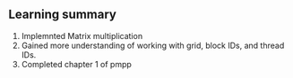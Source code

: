 ## Learning summary

1. Implemnted Matrix multiplication
2. Gained more understanding of working with grid, block IDs, and thread IDs.
3. Completed chapter 1 of pmpp